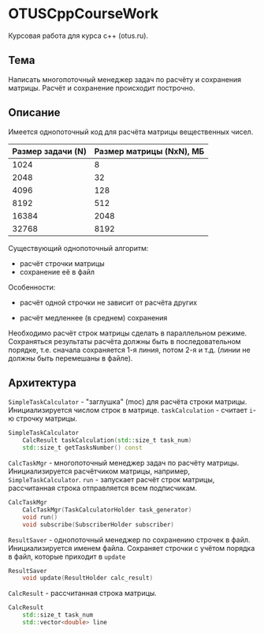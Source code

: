 # OTUSCppCourseWork
Курсовая работа для курса c++ (otus.ru).

## Тема

Написать многопоточный менеджер задач по расчёту и сохранения матрицы. Расчёт и сохранение происходит построчно.



## Описание

Имеется однопоточный код для расчёта матрицы вещественных чисел.

| Размер задачи (N) | Размер матрицы (NxN), МБ |
| ----------------- | ------------------------ |
| 1024              | 8                        |
| 2048              | 32                       |
| 4096              | 128                      |
| 8192              | 512                      |
| 16384             | 2048                     |
| 32768             | 8192                     |

Существующий однопоточный алгоритм:

- расчёт строчки матрицы
- сохранение её в файл

Особенности:

- расчёт одной строчки не зависит от расчёта других

- расчёт медленнее (в среднем) сохранения

Необходимо расчёт строк матрицы сделать в параллельном режиме. Сохраняться результаты расчёта должны быть в последовательном порядке, т.е. сначала сохраняется 1-я линия, потом 2-я и т.д. (линии не должны быть перемешаны в файле).



## Архитектура

`SimpleTaskCalculator` - "заглушка" (moc) для расчёта строки матрицы. Инициализируется числом строк в матрице. `taskCalculation` - считает `i`-ю строчку матрицы.

```c++
SimpleTaskCalculator
    CalcResult taskCalculation(std::size_t task_num)
    std::size_t getTasksNumber() const
```

`CalcTaskMgr` - многопоточный менеджер задач по расчёту матрицы. Инициализируется расчётчиком матрицы, например, `SimpleTaskCalculator`. `run` - запускает расчёт строк матрицы, рассчитанная строка отправляется всем подписчикам.

```c++
CalcTaskMgr
    CalcTaskMgr(TaskCalculatorHolder task_generator)
    void run()
    void subscribe(SubscriberHolder subscriber)
```

`ResultSaver` - однопоточный менеджер по сохранению строчек в файл. Инициализируется именем файла. Сохраняет строчки с учётом порядка в файл, которые приходит в `update`

```c++
ResultSaver
    void update(ResultHolder calc_result)
```

`CalcResult` - рассчитанная строка матрицы.

```c++
CalcResult
    std::size_t task_num
    std::vector<double> line
```



